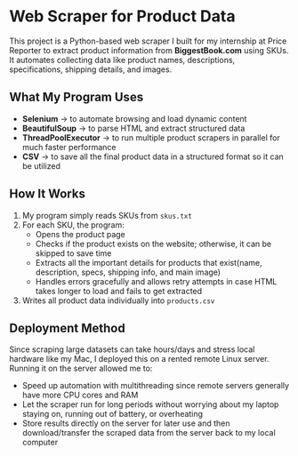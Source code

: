 # Web Scraper for Product Data  

This project is a Python-based web scraper I built for my internship at Price Reporter to extract product information from **BiggestBook.com** using SKUs. It automates collecting data like product names, descriptions, specifications, shipping details, and images.  

## What My Program Uses  
- **Selenium** → to automate browsing and load dynamic content  
- **BeautifulSoup** → to parse HTML and extract structured data  
- **ThreadPoolExecutor** → to run multiple product scrapers in parallel for much faster performance  
- **CSV** → to save all the final product data in a structured format so it can be utilized  

## How It Works  
1. My program simply reads SKUs from `skus.txt`  
2. For each SKU, the program:  
   - Opens the product page  
   - Checks if the product exists on the website; otherwise, it can be skipped to save time   
   - Extracts all the important details for products that exist(name, description, specs, shipping info, and main image)
   - Handles errors gracefully and allows retry attempts in case HTML takes longer to load and fails to get extracted
3. Writes all product data individually into `products.csv`  

## Deployment Method  
Since scraping large datasets can take hours/days and stress local hardware like my Mac, I deployed this on a rented remote Linux server. Running it on the server allowed me to:  
- Speed up automation with multithreading since remote servers generally have more CPU cores and RAM  
- Let the scraper run for long periods without worrying about my laptop staying on, running out of battery, or overheating
- Store results directly on the server for later use and then download/transfer the scraped data from the server back to my local computer
